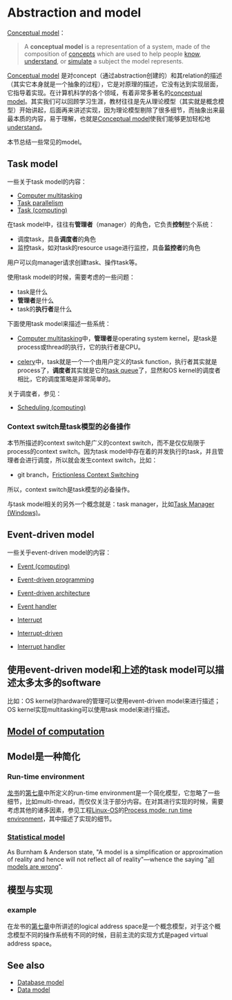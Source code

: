 # Abstraction and model

[Conceptual model](https://en.wikipedia.org/wiki/Conceptual_model)：

> A **conceptual model** is a representation of a system, made of the composition of [concepts](https://en.wikipedia.org/wiki/Concept) which are used to help people [know](https://en.wikipedia.org/wiki/Knowledge), [understand](https://en.wikipedia.org/wiki/Understanding), or [simulate](https://en.wikipedia.org/wiki/Simulation) a subject the model represents. 

[Conceptual model](https://en.wikipedia.org/wiki/Conceptual_model) 是对concept（通过abstraction创建的）和其relation的描述（其实它本身就是一个抽象的过程），它是对原理的描述，它没有达到实现层面，它指导着实现。在计算机科学的各个领域，有着非常多著名的[conceptual model](https://en.wikipedia.org/wiki/Conceptual_model)。其实我们可以回顾学习生涯，教材往往是先从理论模型（其实就是概念模型）开始讲起，后面再来讲述实现，因为理论模型剔除了很多细节，而抽象出来最最本质的内容，易于理解，也就是[Conceptual model](https://en.wikipedia.org/wiki/Conceptual_model)使我们能够更加轻松地 [understand](https://en.wikipedia.org/wiki/Understanding)。



本节总结一些常见的model。

## Task model

一些关于task model的内容：

- [Computer multitasking](https://en.wikipedia.org/wiki/Computer_multitasking)
- [Task parallelism](https://en.wikipedia.org/wiki/Task_parallelism)
- [Task (computing)](https://en.wikipedia.org/wiki/Task_(computing))

在task model中，往往有**管理者**（manager）的角色，它负责**控制**整个系统：

- 调度task，具备**调度者**的角色
- 监控task，如对task的resource usage进行监控，具备**监控者**的角色

用户可以向manager请求创建task、操作task等。



使用task model的时候，需要考虑的一些问题：

- task是什么
- **管理者**是什么
- task的**执行者**是什么

下面使用task model来描述一些系统：

- [Computer multitasking](https://en.wikipedia.org/wiki/Computer_multitasking)中，**管理者**是operating system kernel，是task是process或thread的执行，它的执行者是CPU。

- [celery](https://en.wikipedia.org/wiki/Celery_(software))中，task就是一个一个由用户定义的task function，执行者其实就是process了，**调度者**其实就是它的[task queue](https://en.wikipedia.org/wiki/Celery_(software))了，显然和OS kernel的调度者相比，它的调度策略是非常简单的。

关于调度者，参见：

- [Scheduling (computing)](https://en.wikipedia.org/wiki/Scheduling_(computing))



### Context switch是task模型的必备操作

本节所描述的context switch是广义的context switch，而不是仅仅局限于process的context switch。因为task model中存在着的并发执行的task，并且管理者会进行调度，所以就会发生context switch，比如：

- git branch，[Frictionless Context Switching](https://git-scm.com/about)

所以，context switch是task模型的必备操作。



与task model相关的另外一个概念就是：task manager，比如[Task Manager (Windows)](https://en.wikipedia.org/wiki/Task_Manager_(Windows))。



## Event-driven model

一些关乎event-driven model的内容：

- [Event (computing)](https://en.wikipedia.org/wiki/Event_(computing))

- [Event-driven programming](https://en.wikipedia.org/wiki/Event-driven_programming)

- [Event-driven architecture](https://en.wikipedia.org/wiki/Event-driven_architecture)

- [Event handler](https://en.wikipedia.org/wiki/Event_(computing)#Event_handler)

  

- [Interrupt](https://en.wikipedia.org/wiki/Interrupt)

- [Interrupt-driven](https://en.wikipedia.org/wiki/Interrupt)

- [Interrupt handler](https://en.wikipedia.org/wiki/Interrupt_handler)





## 使用event-driven model和上述的task model可以描述太多太多的software

比如：OS kernel对hardware的管理可以使用event-driven model来进行描述；OS kernel实现multitasking可以使用task model来进行描述。





## [Model of computation](https://en.wikipedia.org/wiki/Model_of_computation)

## Model是一种简化

### Run-time environment

[龙书](https://dengking.github.io/compiler-principle/)的[第七章](https://dengking.github.io/compiler-principle/Chapter-7-Run-Time-Environments/)中所定义的run-time environment是一个简化模型，它忽略了一些细节，比如multi-thread，而仅仅关注于部分内容。在对其进行实现的时候，需要考虑其他的诸多因素，参见工程[Linux-OS](https://dengking.github.io/Linux-OS/)的[Process mode: run time environment](https://dengking.github.io/Linux-OS/Kernel/Guide/Linux-OS's-multitasking/01-Process-mode-run-time-environment/)，其中描述了实现的细节。

### [Statistical model](https://en.wikipedia.org/wiki/Statistical_model)

As Burnham & Anderson state, "A model is a simplification or approximation of reality and hence will not reflect all of reality"—whence the saying "[all models are wrong](https://en.wikipedia.org/wiki/All_models_are_wrong)".



## 模型与实现
### example

在龙书的[第七章](https://dengking.github.io/compiler-principle/Chapter-7-Run-Time-Environments/)中所讲述的logical address space是一个概念模型，对于这个概念模型不同的操作系统有不同的时候，目前主流的实现方式是paged virtual address space。



## See also

- [Database model](https://en.wikipedia.org/wiki/Database_model)
- [Data model](https://en.wikipedia.org/wiki/Data_model)




